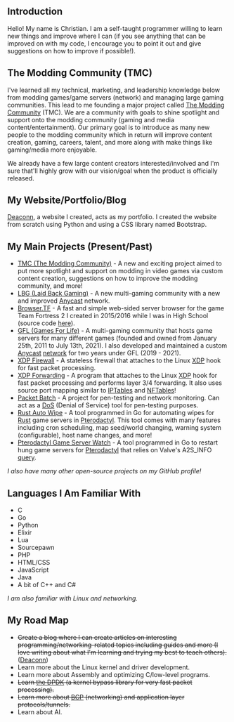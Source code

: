 ## Introduction
Hello! My name is Christian. I am a self-taught programmer willing to learn new things and improve where I can (if you see anything that can be improved on with my code, I encourage you to point it out and give suggestions on how to improve if possible!).

## The Modding Community (TMC)
I've learned all my technical, marketing, and leadership knowledge below from modding games/game servers (network) and managing large gaming communities. This lead to me founding a major project called [The Modding Community](https://moddingcommunity.com/) (TMC). We are a community with goals to shine spotlight and support onto the modding community (gaming and media content/entertainment). Our primary goal is to introduce as many new people to the modding community which in return will improve content creation, gaming, careers, talent, and more along with make things like gaming/media more enjoyable.

We already have a few large content creators interested/involved and I'm sure that'll highly grow with our vision/goal when the product is officially released.

## My Website/Portfolio/Blog
[Deaconn](https://deaconn.net/), a website I created, acts as my portfolio. I created the website from scratch using Python and using a CSS library named Bootstrap.

## My Main Projects (Present/Past)
* [TMC (The Modding Community)](https://moddingcommunity.com/) - A new and exciting project aimed to put more spotlight and support on modding in video games via custom content creation, suggestions on how to improve the modding community, and more! 
* [LBG (Laid Back Gaming)](https://lbgaming.co/) - A new multi-gaming community with a new and improved [Anycast](https://www.cloudflare.com/learning/cdn/glossary/anycast-network/) network.
* [Browser.TF](https://Browser.tf/) - A fast and simple web-sided server browser for the game Team Fortress 2 I created in 2015/2016 while I was in High School (source code [here](https://github.com/gamemann/Browser.TF)).
* [GFL (Games For Life)](https://GFLClan.com/) - A multi-gaming community that hosts game servers for many different games (founded and owned from January 25th, 2011 to July 13th, 2021). I also developed and maintained a custom [Anycast](https://www.cloudflare.com/learning/cdn/glossary/anycast-network/) [network](https://gflclan.com/forum/959-gfls-network/) for two years under GFL (2019 - 2021).
* [XDP Firewall](https://github.com/gamemann/XDP-Firewall) - A stateless firewall that attaches to the Linux [XDP](https://www.iovisor.org/technology/xdp) hook for fast packet processing.
* [XDP Forwarding](https://github.com/gamemann/XDP-Forwarding) - A program that attaches to the Linux [XDP](https://www.iovisor.org/technology/xdp) hook for fast packet processing and performs layer 3/4 forwarding. It also uses source port mapping similar to [IPTables](https://linux.die.net/man/8/iptables) and [NFTables](https://wiki.nftables.org/wiki-nftables/index.php/Main_Page)!
* [Packet Batch](https://github.com/Packet-Batch) - A project for pen-testing and network monitoring. Can act as a [DoS](https://www.cloudflare.com/learning/ddos/glossary/denial-of-service/) (Denial of Service) tool for pen-testing purposes.
* [Rust Auto Wipe](https://github.com/gamemann/Rust-Auto-Wipe) - A tool programmed in Go for automating wipes for [Rust](https://store.steampowered.com/agecheck/app/252490/) game servers in [Pterodactyl](https://pterodactyl.io/). This tool comes with many features including cron scheduling, map seed/world changing, warning system (configurable), host name changes, and more!
* [Pterodactyl Game Server Watch](https://github.com/gamemann/Pterodactyl-Game-Server-Watch) - A tool programmed in Go to restart hung game servers for [Pterodactyl](https://pterodactyl.io/) that relies on Valve's A2S_INFO [query](https://developer.valvesoftware.com/wiki/Server_queries#A2S_INFO).

*I also have many other open-source projects on my GitHub profile!*

## Languages I Am Familiar With
* C
* Go
* Python
* Elixir
* Lua
* Sourcepawn
* PHP
* HTML/CSS
* JavaScript
* Java
* A bit of C++ and C#

*I am also familiar with Linux and networking.*

## My Road Map
* ~~Create a blog where I can create articles on interesting programming/networking-related topics including guides and more (I love writing about what I'm learning and trying my best to teach others).~~ ([Deaconn](https://deaconn.net))
* Learn more about the Linux kernel and driver development.
* Learn more about Assembly and optimizing C/low-level programs.
* ~~Learn [the DPDK](https://doc.dpdk.org/guides/prog_guide/) (a kernel bypass library for very fast packet processing).~~
* ~~Learn more about [BGP](https://en.wikipedia.org/wiki/Border_Gateway_Protocol) (networking) and application layer protocols/tunnels.~~
* Learn about AI.

